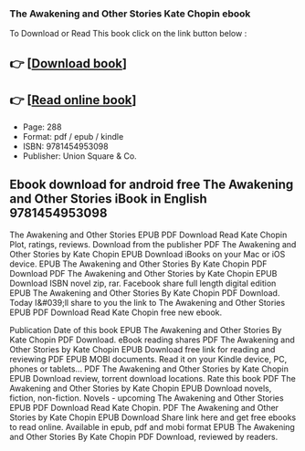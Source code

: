 ### The Awakening and Other Stories Kate Chopin ebook

To Download or Read This book click on the link button below :

## 👉  [**[Download book](http://get-pdfs.com/download.php?group=book&from=github.com&id=721589&lnk=1079 "Download book")**]

## 👉  [**[Read online book](http://get-pdfs.com/download.php?group=book&from=github.com&id=721589&lnk=1079 "Read online book")**]


* Page: 288
* Format: pdf / epub / kindle
* ISBN: 9781454953098
* Publisher: Union Square &amp; Co.



## Ebook download for android free The Awakening and Other Stories iBook in English 9781454953098


The Awakening and Other Stories EPUB PDF Download Read Kate Chopin Plot, ratings, reviews. Download from the publisher PDF The Awakening and Other Stories by Kate Chopin EPUB Download iBooks on your Mac or iOS device. EPUB The Awakening and Other Stories By Kate Chopin PDF Download PDF The Awakening and Other Stories by Kate Chopin EPUB Download ISBN novel zip, rar. Facebook share full length digital edition EPUB The Awakening and Other Stories By Kate Chopin PDF Download. Today I&amp;#039;ll share to you the link to The Awakening and Other Stories EPUB PDF Download Read Kate Chopin free new ebook.

Publication Date of this book EPUB The Awakening and Other Stories By Kate Chopin PDF Download. eBook reading shares PDF The Awakening and Other Stories by Kate Chopin EPUB Download free link for reading and reviewing PDF EPUB MOBI documents. Read it on your Kindle device, PC, phones or tablets... PDF The Awakening and Other Stories by Kate Chopin EPUB Download review, torrent download locations. Rate this book PDF The Awakening and Other Stories by Kate Chopin EPUB Download novels, fiction, non-fiction. Novels - upcoming The Awakening and Other Stories EPUB PDF Download Read Kate Chopin. PDF The Awakening and Other Stories by Kate Chopin EPUB Download Share link here and get free ebooks to read online. Available in epub, pdf and mobi format EPUB The Awakening and Other Stories By Kate Chopin PDF Download, reviewed by readers.





